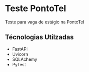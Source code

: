 # Teste PontoTel
 Teste para vaga de estágio na PontoTel
 
## Técnologias Utilzadas
- FastAPI
- Uvicorn
- SQLAchemy
- PyTest
